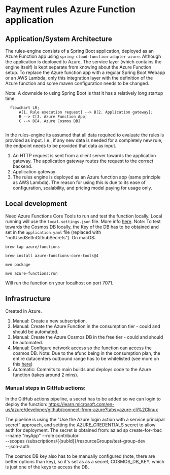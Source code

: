 # Payment rules Azure Function application

## Application/System Architecture
The rules-engine consists of a Spring Boot application, deployed as an Azure Function app using `spring-cloud-function-adapter-azure`. 
Although the application is deployed to Azure, The service layer (which contains the engine itself) is kept separate from 
knowing about the Azure Function setup. To replace the Azure function app with a regular Spring Boot Webapp or an AWS Lambda, 
only this integration layer with the definition of the Azure function and some maven configuration needs to be changed.

Note: A downside to using Spring Boot is that it has a relatively long startup time. 

```mermaid
  flowchart LR;
      A[1. Rule execution request] --> B[2. Application gateway];
      B --> C[3. Azure Function App]
      C --> D[4. Azure Cosmos DB]
      
```

In the rules-engine its assumed that all data required to evaluate the rules is provided as input. 
I.e., if any new data is needed for a completely new rule, the endpoint needs to be provided that data as input. 

1. An HTTP request is sent from a client server towards the application gateway. The application gateway routes the request to
the correct backend.
2. Application gateway
3. The rules engine is deployed as an Azure function app (same principle as AWS Lambda). The reason for using this is due to its 
ease of configuration, scalability, and pricing model paying for usage only. 


## Local development

Need Azure Functions Core Tools to run and test the function locally.
Local running will use the `local.settings.json` file. More info [here](https://learn.microsoft.com/en-us/azure/azure-functions/functions-run-local?tabs=macos%2Cisolated-process%2Cnode-v4%2Cpython-v2%2Chttp-trigger%2Ccontainer-apps&pivots=programming-language-java).
Note: To test towards the Cosmos DB locally, the Key of the DB has to be obtained and set in the `application.yaml` file (replaced with "notUsedSetInGithubSecrets").
On macOS:

`
brew tap azure/functions
`

`
brew install azure-functions-core-tools@4
`

`
mvn package
`

`
mvn azure-functions:run
`

Will run the function on your localhost on port 7071.

## Infrastructure
Created in Azure.

1. Manual: Create a new subscription.
2. Manual: Create the Azure Function in the consumption tier - could and should be automated.
3. Manual: Create the Azure Cosmos DB in the free tier - could and should be automated.
4. Manual: Configure network access so the function can access the cosmos DB. 
Note: Due to the afunc being in the consumption plan, the entire datacenters outbound range has to be whitelisted (see more on this [here](https://learn.microsoft.com/en-gb/azure/azure-functions/ip-addresses?tabs=portal#find-outbound-ip-addresses))
5. Automatic: Commits to main builds and deploys code to the Azure function (takes around 2 mins).


### Manual steps in GitHub actions:

In the GitHub actions pipeline, a secret has to be added so we can login to deploy the function:
https://learn.microsoft.com/en-us/azure/developer/github/connect-from-azure?tabs=azure-cli%2Clinux

The pipeline is using the "Use the Azure login action with a service principal secret" approach, and setting
the AZURE_CREDENTIALS secret to allow auth for deployment. The secret is obtained from:
az ad sp create-for-rbac --name "myApp" --role contributor \
--scopes /subscriptions/{{subId}}/resourceGroups/test-group-dev  \
--json-auth

The cosmos DB key also has to be manually configured (note, there are better options than key), 
so it's set as as a secret, COSMOS_DB_KEY, which is just one of the keys to access the DB. 